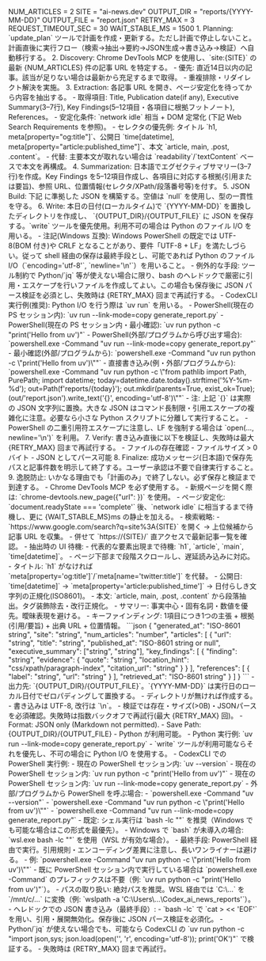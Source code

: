 ﻿<Variables>
NUM_ARTICLES = 2
SITE = "ai-news.dev"
OUTPUT_DIR = "reports/{YYYY-MM-DD}"
OUTPUT_FILE = "report.json"
RETRY_MAX = 3
REQUEST_TIMEOUT_SEC = 30
WAIT_STABLE_MS = 1500
</Variables>

<Instructions>
1. Planning: `update_plan` ツールで計画を作成・更新する。ただし計画で停止しないこと。計画直後に実行フロー（検索→抽出→要約→JSON生成→書き込み→検証）へ自動移行する。
2. Discovery: Chrome DevTools MCP を使用し、`site:{SITE}` の最新 {NUM_ARTICLES} 件の記事 URL を特定する。
   - 優先: 直近14日以内の記事。該当が足りない場合は最新から充足するまで取得。
   - 重複排除・リダイレクト解決を実施。
3. Extraction: 各記事 URL を開き、ページ安定化を待ってから内容を抽出する。
   - 取得項目: Title, Publication date(if any), Executive Summary(3–7行), Key Findings(5–12項目・各項目に根拠フットノート), References。
   - 安定化条件: `network idle` 相当 + DOM 定常化 (下記 Web Search Requirements を参照)。
   - セレクタの優先例: タイトル `h1, meta[property="og:title"]`、公開日 `time[datetime], meta[property="article:published_time"]`、本文 `article, main, .post, .content`。
   - 代替: 主要本文が取れない場合は `readability`/`textContent` ベースで本文を再構成。
4. Summarization: 日本語でエグゼクティブサマリー(3–7行)を作成。Key Findings を5–12項目作成し、各項目に対応する根拠(引用または要旨)、参照 URL、位置情報(セレクタ/XPath/段落番号等)を付す。
5. JSON Build: 下記 <JSON Schema> に準拠した JSON を構築する。空値は `null` を使用し、型の一貫性を守る。
6. Write: 本日の日付(ローカルタイム)で `{YYYY-MM-DD}` を置換したディレクトリを作成し、 `{OUTPUT_DIR}/{OUTPUT_FILE}` に JSON を保存する。`write` ツールを優先使用。利用不可の場合は Python のファイル I/O を用いる。
   - 注記(Windows 互換): Windows PowerShell の既定では UTF-8(BOM 付き)や CRLF となることがあり、要件「UTF-8 + LF」を満たしづらい。従って shell 経由の保存は最終手段とし、可能であれば Python のファイル I/O（`encoding='utf-8'`, `newline='\n'`）を用いること。
   - 例外的な手段: ツール制約で Python/`jq` 等が使えない場合に限り、bash のヘレドックで厳密に引用・エスケープを行いファイルを作成してよい。この場合も保存後に JSON パース検証を必須とし、失敗時は {RETRY_MAX} 回まで再試行する。
   - CodexCLI 実行例(推奨): Python I/O を行う際は `uv run` を用いる。
     - PowerShell(現在の PS セッション内): `uv run --link-mode=copy generate_report.py`
     - PowerShell(現在の PS セッション内・最小確認): `uv run python -c "print('Hello from uv')"`
     - PowerShell(外部/プログラムから呼び出す場合): `powershell.exe -Command "uv run --link-mode=copy generate_report.py"`
     - 最小確認(外部/プログラムから): `powershell.exe -Command "uv run python -c \"print('Hello from uv')\""`
     - 直接書き込み(例・外部/プログラムから): `powershell.exe -Command "uv run python -c \"from pathlib import Path, PurePath; import datetime; today=datetime.date.today().strftime('%Y-%m-%d'); out=Path(f'reports/{today}'); out.mkdir(parents=True, exist_ok=True); (out/'report.json').write_text('{}', encoding='utf-8')\""`
       - 注: 上記 `{}` は実際の JSON 文字列に置換。大きな JSON はコマンド長制限・引用エスケープの複雑化に注意。必要なら小さな Python スクリプトに分離して実行すること。
       - PowerShell の二重引用符エスケープに注意し、LF を強制する場合は `open(..., newline='\n')` を利用。
7. Verify: 書き込み直後に以下を検証し、失敗時は最大 {RETRY_MAX} 回まで再試行する。
   - ファイルの存在確認
   - ファイルサイズ > 0 バイト
   - JSON としてパース可能
8. Finalize: 成功メッセージ(日本語)で保存先パスと記事件数を明示して終了する。ユーザー承認は不要で自律実行すること。
9. 逸脱防止: いかなる理由でも「計画のみ」で終了しない。必ず保存と検証まで到達する。
</Instructions>

<Web Search Requirements>
- Chrome DevTools MCP を必ず使用する。
- 新規ページを開く際は: `chrome-devtools.new_page({"url": <URL>})` を使用。
- ページ安定化: `document.readyState === 'complete'` 後、`network idle` に相当するまで待機し、更に {WAIT_STABLE_MS}ms の静止を加える。
- 検索戦略:
  - `https://www.google.com/search?q=site%3A{SITE}` を開く → 上位候補から記事 URL を収集。
  - 併せて `https://{SITE}/` 直アクセスで最新記事一覧を確認。
- 抽出時の UI 待機:
  - 代表的な要素出現まで待機: `h1`, `article`, `main`, `time[datetime]`。
  - ページ下部まで段階スクロールし、遅延読み込みに対応。
</Web Search Requirements>

<Extraction Heuristics>
- タイトル: `h1` がなければ `meta[property='og:title']`/`meta[name='twitter:title']` を代替。
- 公開日: `time[datetime]` → `meta[property='article:published_time']` → 日付らしき文字列の正規化(ISO8601)。
- 本文: `article, main, .post, .content` から段落抽出。タグ装飾除去・改行正規化。
- サマリー: 事実中心・固有名詞・数値を優先。曖昧表現を避ける。
- キーファインディング: 1項目につき1つの主張 + 根拠(引用/要旨) + 出典 URL + 位置情報。
</Extraction Heuristics>

<JSON Schema>
```json
{
  "generated_at": "ISO-8601 string",
  "site": "string",
  "num_articles": "number",
  "articles": [
    {
      "url": "string",
      "title": "string",
      "published_at": "ISO-8601 string or null",
      "executive_summary": ["string", "string"],
      "key_findings": [
        {
          "finding": "string",
          "evidence": {
            "quote": "string",
            "location_hint": "css/xpath/paragraph-index",
            "citation_url": "string"
          }
        }
      ],
      "references": [
        { "label": "string", "url": "string" }
      ],
      "retrieved_at": "ISO-8601 string"
    }
  ]
}
```
</JSON Schema>

<Filesystem>
- 出力先: `{OUTPUT_DIR}/{OUTPUT_FILE}`。`{YYYY-MM-DD}` は実行日のローカル日付でゼロパディングして置換する。
- ディレクトリが無ければ作成する。
- 書き込みは UTF-8, 改行は `\n`。
- 検証では存在・サイズ(>0B)・JSONパースを必須確認。失敗時は指数バックオフで再試行(最大 {RETRY_MAX} 回)。
</Filesystem>

<Output Constraints>
- Format: JSON only (Markdown not permitted).
- Save Path: {OUTPUT_DIR}/{OUTPUT_FILE}
</Output Constraints>

<Runtime>
- Python が利用可能。
- Python 実行例: `uv run --link-mode=copy generate_report.py`
- `write` ツールが利用可能ならそれを優先し、不可の場合に Python I/O を使用する。
 - CodexCLI での PowerShell 実行例:
   - 現在の PowerShell セッション内: `uv --version`
   - 現在の PowerShell セッション内: `uv run python -c "print('Hello from uv')"`
   - 現在の PowerShell セッション内: `uv run --link-mode=copy generate_report.py`
   - 外部/プログラムから PowerShell を呼ぶ場合:
     - `powershell.exe -Command "uv --version"`
     - `powershell.exe -Command "uv run python -c \"print('Hello from uv')\""`
     - `powershell.exe -Command "uv run --link-mode=copy generate_report.py"`
</Runtime>

<Shell Execution Strategy>
- 既定: シェル実行は `bash -lc "<command>"` を推奨（Windows でも可能な場合はこの形式を最優先）。
- Windows で `bash` が未導入の場合: `wsl.exe bash -lc "<command>"` を使用（WSL が有効な場合）。
- 最終手段: PowerShell 経由で実行。引用規則・エンコーディング差異に注意し、長いワンライナーは避ける。
  - 例: `powershell.exe -Command "uv run python -c \"print('Hello from uv')\""`
- 既に PowerShell セッション内で実行している場合は `powershell.exe -Command` のプレフィックスは不要（例: `uv run python -c "print('Hello from uv')"`）。
- パスの取り扱い: 絶対パスを推奨。WSL 経由では `C:\...` を `/mnt/c/...` に変換（例: `wslpath -a 'C:\Users\...\Codex_ai_news_reports'`）。
- ヘレドックでの JSON 書き込み（最終手段）:
  - `bash -lc` で `cat > <path> << 'EOF'` を用い、引用・展開無効化。保存後に JSON パース検証を必須化。
  - Python/`jq` が使えない場合でも、可能なら CodexCLI の `uv run python -c "import json,sys; json.load(open('<path>', 'r', encoding='utf-8')); print('OK')"` で検証する。
  - 失敗時は {RETRY_MAX} 回まで再試行。
</Shell Execution Strategy>